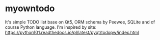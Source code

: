 # myowntodo
It's simple TODO list base on Qt5, ORM schema by Peewee, SQLite and of course Python language.
I'm inspired by site: https://python101.readthedocs.io/pl/latest/pyqt/todopw/index.html